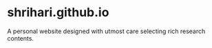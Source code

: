 # shrihari.github.io
A personal website designed with utmost care selecting rich research contents.
